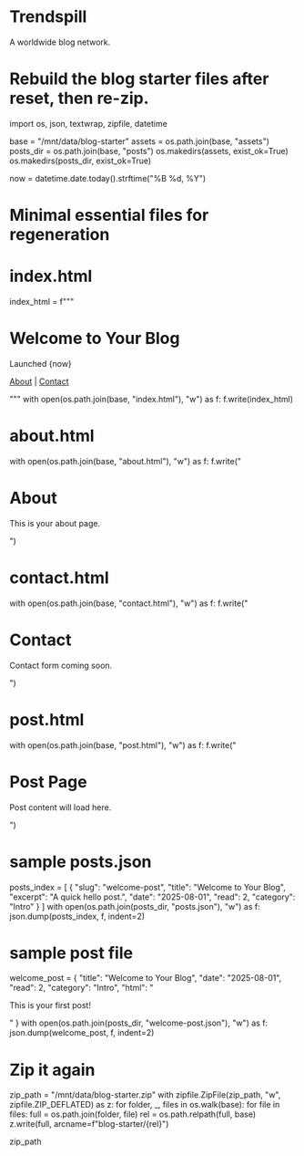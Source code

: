# Trendspill
A worldwide blog network.
# Rebuild the blog starter files after reset, then re-zip.

import os, json, textwrap, zipfile, datetime

base = "/mnt/data/blog-starter"
assets = os.path.join(base, "assets")
posts_dir = os.path.join(base, "posts")
os.makedirs(assets, exist_ok=True)
os.makedirs(posts_dir, exist_ok=True)

now = datetime.date.today().strftime("%B %d, %Y")

# Minimal essential files for regeneration

# index.html
index_html = f"""<!doctype html>
<html lang="en">
<head>
  <meta charset="utf-8">
  <meta name="viewport" content="width=device-width, initial-scale=1">
  <title>Your Blog Name</title>
</head>
<body>
  <h1>Welcome to Your Blog</h1>
  <p>Launched {now}</p>
  <p><a href="about.html">About</a> | <a href="contact.html">Contact</a></p>
</body>
</html>
"""
with open(os.path.join(base, "index.html"), "w") as f:
    f.write(index_html)

# about.html
with open(os.path.join(base, "about.html"), "w") as f:
    f.write("<h1>About</h1><p>This is your about page.</p>")

# contact.html
with open(os.path.join(base, "contact.html"), "w") as f:
    f.write("<h1>Contact</h1><p>Contact form coming soon.</p>")

# post.html
with open(os.path.join(base, "post.html"), "w") as f:
    f.write("<h1>Post Page</h1><p>Post content will load here.</p>")

# sample posts.json
posts_index = [
    {
        "slug": "welcome-post",
        "title": "Welcome to Your Blog",
        "excerpt": "A quick hello post.",
        "date": "2025-08-01",
        "read": 2,
        "category": "Intro"
    }
]
with open(os.path.join(posts_dir, "posts.json"), "w") as f:
    json.dump(posts_index, f, indent=2)

# sample post file
welcome_post = {
  "title": "Welcome to Your Blog",
  "date": "2025-08-01",
  "read": 2,
  "category": "Intro",
  "html": "<p>This is your first post!</p>"
}
with open(os.path.join(posts_dir, "welcome-post.json"), "w") as f:
    json.dump(welcome_post, f, indent=2)

# Zip it again
zip_path = "/mnt/data/blog-starter.zip"
with zipfile.ZipFile(zip_path, "w", zipfile.ZIP_DEFLATED) as z:
    for folder, _, files in os.walk(base):
        for file in files:
            full = os.path.join(folder, file)
            rel = os.path.relpath(full, base)
            z.write(full, arcname=f"blog-starter/{rel}")

zip_path
